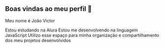 ## Boas vindas ao meu perfil 🧡

Meu nome é João Victor

Estou estudando na Alura
Estou me desenvolvendo na linguagem JavaScript
Utilizo esse espaço para minha organização e compartilhamento dos meu projetos desenvolvidos
